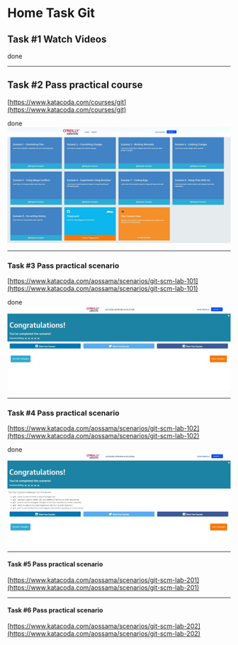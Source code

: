 # Home Task Git

## Task #1 Watch Videos
done<br/>
***

## Task #2 Pass practical course
[https://www.katacoda.com/courses/git](https://www.katacoda.com/courses/git)

done
![done](./Pics/Task2.jpg)

***

### Task #3 Pass practical scenario 
[https://www.katacoda.com/aossama/scenarios/git-scm-lab-101](https://www.katacoda.com/aossama/scenarios/git-scm-lab-101)

done
![done](./Pics/Task3.jpg)

___
### Task #4 Pass practical scenario 
[https://www.katacoda.com/aossama/scenarios/git-scm-lab-102](https://www.katacoda.com/aossama/scenarios/git-scm-lab-102)

done
![done](./Pics/Task4.jpg)

---
#### Task #5 Pass practical scenario 
[https://www.katacoda.com/aossama/scenarios/git-scm-lab-201](https://www.katacoda.com/aossama/scenarios/git-scm-lab-201)

---
#### Task #6 Pass practical scenario 
[https://www.katacoda.com/aossama/scenarios/git-scm-lab-202](https://www.katacoda.com/aossama/scenarios/git-scm-lab-202)